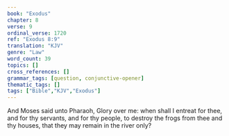 ```yaml
---
book: "Exodus"
chapter: 8
verse: 9
ordinal_verse: 1720
ref: "Exodus 8:9"
translation: "KJV"
genre: "Law"
word_count: 39
topics: []
cross_references: []
grammar_tags: [question, conjunctive-opener]
thematic_tags: []
tags: ["Bible","KJV","Exodus"]
---
```

And Moses said unto Pharaoh, Glory over me: when shall I entreat for thee, and for thy servants, and for thy people, to destroy the frogs from thee and thy houses, that they may remain in the river only?
